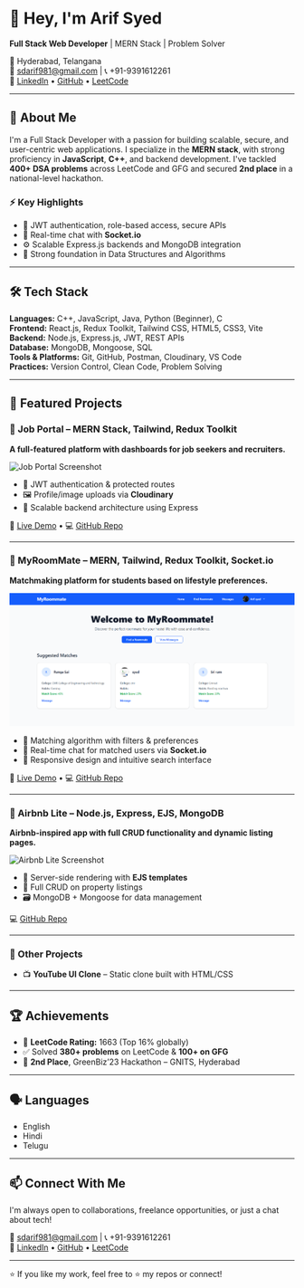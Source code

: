 # 👋 Hey, I'm Arif Syed

**Full Stack Web Developer** | MERN Stack | Problem Solver 

📍 Hyderabad, Telangana  
📧 sdarif981@gmail.com | 📞 +91-9391612261  
🔗 [LinkedIn](https://www.linkedin.com/in/syedarif981/) • [GitHub](https://github.com/sdarif981) • [LeetCode](https://leetcode.com/u/sdarif981/)

---

## 🚀 About Me

I'm a Full Stack Developer with a passion for building scalable, secure, and user-centric web applications. I specialize in the **MERN stack**, with strong proficiency in **JavaScript**, **C++**, and backend development. I've tackled **400+ DSA problems** across LeetCode and GFG and secured **2nd place** in a national-level hackathon.

### ⚡ Key Highlights
- 🔐 JWT authentication, role-based access, secure APIs
- 💬 Real-time chat with **Socket.io**
- ⚙️ Scalable Express.js backends and MongoDB integration
- 🧠 Strong foundation in Data Structures and Algorithms

---

## 🛠️ Tech Stack

**Languages:** C++, JavaScript, Java, Python (Beginner), C  
**Frontend:** React.js, Redux Toolkit, Tailwind CSS, HTML5, CSS3, Vite  
**Backend:** Node.js, Express.js, JWT, REST APIs  
**Database:** MongoDB, Mongoose, SQL  
**Tools & Platforms:** Git, GitHub, Postman, Cloudinary, VS Code  
**Practices:** Version Control, Clean Code, Problem Solving

---

## 💼 Featured Projects

### 🔹 Job Portal – MERN Stack, Tailwind, Redux Toolkit  
**A full-featured platform with dashboards for job seekers and recruiters.**

![Job Portal Screenshot](.assets/job-portal.gif)

- 🧾 JWT authentication & protected routes  
- 🖼️ Profile/image uploads via **Cloudinary**  
- 🎯 Scalable backend architecture using Express

🔗 [Live Demo](https://job-portal-xi-opal.vercel.app/) • 💻 [GitHub Repo](https://github.com/sdarif981/job-portal)

---

### 🔹 MyRoomMate – MERN, Tailwind, Redux Toolkit, Socket.io  
**Matchmaking platform for students based on lifestyle preferences.**

![MyRoomMate Screenshot](./assets/my-roommate.png)

- 🧠 Matching algorithm with filters & preferences  
- 💬 Real-time chat for matched users via **Socket.io**  
- 🧩 Responsive design and intuitive search interface

🔗 [Live Demo](https://my-roommate-zeta.vercel.app/) • 💻 [GitHub Repo](https://github.com/sdarif981/MyRoommate)

---

### 🔹 Airbnb Lite – Node.js, Express, EJS, MongoDB  
**Airbnb-inspired app with full CRUD functionality and dynamic listing pages.**

![Airbnb Lite Screenshot](./assets/airbnb)

- 🧳 Server-side rendering with **EJS templates**  
- 🔁 Full CRUD on property listings  
- 🗃️ MongoDB + Mongoose for data management

💻 [GitHub Repo](https://github.com/sdarif981/airbnbcl)

---

### 🔸 Other Projects
- 📺 **YouTube UI Clone** – Static clone built with HTML/CSS

---

## 🏆 Achievements

- 🧠 **LeetCode Rating:** 1663 (Top 16% globally)  
- ✅ Solved **380+ problems** on LeetCode & **100+ on GFG**  
- 🥈 **2nd Place**, GreenBiz’23 Hackathon – GNITS, Hyderabad

---

## 🗣️ Languages

- English  
- Hindi  
- Telugu  

---

## 📫 Connect With Me

I'm always open to collaborations, freelance opportunities, or just a chat about tech!

📧 sdarif981@gmail.com | 📞 +91-9391612261  
🔗 [LinkedIn](https://www.linkedin.com/in/syedarif981/) • [GitHub](https://github.com/sdarif981) • [LeetCode](https://leetcode.com/u/sdarif981/)

---

⭐ If you like my work, feel free to ⭐ my repos or connect!

